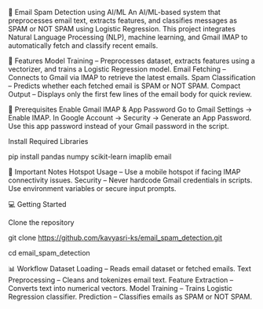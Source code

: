 📩 Email Spam Detection using AI/ML
An AI/ML-based system that preprocesses email text, extracts features, and classifies messages as SPAM or NOT SPAM using Logistic Regression.
This project integrates Natural Language Processing (NLP), machine learning, and Gmail IMAP to automatically fetch and classify recent emails.

🚀 Features
Model Training – Preprocesses dataset, extracts features using a vectorizer, and trains a Logistic Regression model.
Email Fetching – Connects to Gmail via IMAP to retrieve the latest emails.
Spam Classification – Predicts whether each fetched email is SPAM or NOT SPAM.
Compact Output – Displays only the first few lines of the email body for quick review.

📌 Prerequisites
Enable Gmail IMAP & App Password
Go to Gmail Settings → Enable IMAP.
In Google Account → Security → Generate an App Password.
Use this app password instead of your Gmail password in the script.

Install Required Libraries

pip install pandas numpy scikit-learn imaplib email


🔑 Important Notes
Hotspot Usage – Use a mobile hotspot if facing IMAP connectivity issues.
Security – Never hardcode Gmail credentials in scripts.
Use environment variables or secure input prompts.

💻 Getting Started

Clone the repository

  git clone https://github.com/kavyasri-ks/email_spam_detection.git
  
  cd email_spam_detection
  
📊 Workflow
    Dataset Loading – Reads email dataset or fetched emails.
    Text Preprocessing – Cleans and tokenizes email text.
    Feature Extraction – Converts text into numerical vectors.
    Model Training – Trains Logistic Regression classifier.
    Prediction – Classifies emails as SPAM or NOT SPAM.


